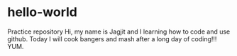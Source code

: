 # hello-world
Practice repository
Hi, my name is Jagjit and I learning how to code and use github.
Today I will cook bangers and mash after a long day of coding!!! YUM.
